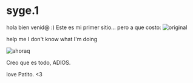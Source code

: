 # syge.1
hola bien venid@ :)
Este es mi primer sitio...
pero a que costo:
![original](https://user-images.githubusercontent.com/112539979/187762579-ca688408-82d6-4001-be0e-bfddbe53dd03.jpg)


help me I don't know what I'm doing 

![ahoraq](https://user-images.githubusercontent.com/112539979/187763708-88202f8b-3aa9-4be4-b6d9-fd075d42aad5.jpg)

Creo que es todo, ADIOS. 







love Patito. <3
